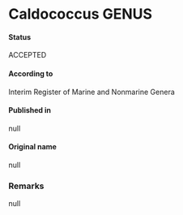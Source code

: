 # Caldococcus GENUS

#### Status
ACCEPTED

#### According to
Interim Register of Marine and Nonmarine Genera

#### Published in
null

#### Original name
null

### Remarks
null